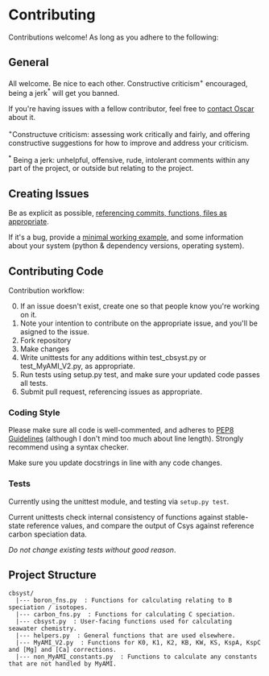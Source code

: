 # Contributing

Contributions welcome! As long as you adhere to the following:

## General

All welcome.
Be nice to each other.
Constructive criticism<sup>+</sup> encouraged, being a jerk<sup>*</sup> will get you banned.

If you're having issues with a fellow contributor, feel free to <a href="mailto:oscarbranson@gmail.com">contact Oscar</a> about it.

<sup>+</sup>Constructuve criticism: assessing work critically and fairly, and offering constructive suggestions for how to improve and address your criticism.

<sup>*</sup> Being a jerk: unhelpful, offensive, rude, intolerant comments within any part of the project, or outside but relating to the project.

## Creating Issues
Be as explicit as possible, [referencing commits, functions, files as appropriate](https://help.github.com/articles/autolinked-references-and-urls/).

If it's a bug, provide a [minimal working example](https://stackoverflow.com/help/mcve), and some information about your system (python & dependency versions, operating system).


## Contributing Code

Contribution workflow:

0. If an issue doesn't exist, create one so that people know you're working on it.
1. Note your intention to contribute on the appropriate issue, and you'll be asigned to the issue.
2. Fork repository
3. Make changes
4. Write unittests for any additions within test_cbsyst.py or test_MyAMI_V2.py, as appropriate.
5. Run tests using setup.py test, and make sure your updated code passes all tests.
6. Submit pull request, referencing issues as appropriate.

### Coding Style

Please make sure all code is well-commented, and adheres to [PEP8 Guidelines](https://www.python.org/dev/peps/pep-0008/) (although I don't mind too much about line length).
Strongly recommend using a syntax checker.

Make sure you update docstrings in line with any code changes.

### Tests

Currently using the unittest module, and testing via ``setup.py test``.

Current unittests check internal consistency of functions against stable-state reference values, and compare the output of Csys against reference carbon speciation data. 

*Do not change existing tests without good reason*.

## Project Structure

```
cbsyst/
  |--- boron_fns.py  : Functions for calculating relating to B speciation / isotopes.
  |--- carbon_fns.py  : Functions for calculating C speciation.
  |--- cbsyst.py  : User-facing functions used for calculating seawater chemistry.
  |--- helpers.py  : General functions that are used elsewhere.
  |--- MyAMI_V2.py  : Functions for K0, K1, K2, KB, KW, KS, KspA, KspC and [Mg] and [Ca] corrections.
  |--- non_MyAMI_constants.py  : Functions to calculate any constants that are not handled by MyAMI.
```